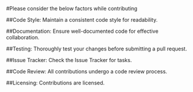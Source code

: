 #Please consider the below factors while contributing


##Code Style:
Maintain a consistent code style for readability.

##Documentation:
Ensure well-documented code for effective collaboration.

##Testing:
Thoroughly test your changes before submitting a pull request.

##Issue Tracker:
Check the Issue Tracker for tasks.

##Code Review:
All contributions undergo a code review process.

##Licensing:
Contributions are licensed.
